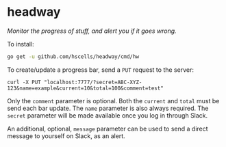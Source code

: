 # headway

_Monitor the progress of stuff, and alert you if it goes wrong._

To install:

```bash
go get -u github.com/hscells/headway/cmd/hw
```

To create/update a progress bar, send a `PUT` request to the server:

```
curl -X PUT "localhost:7777/?secret=ABC-XYZ-123&name=example&current=10&total=100&comment=test"
```

Only the `comment` parameter is optional. Both the `current` and `total` must be send each bar update. The `name` parameter is also always required.
The `secret` parameter will be made available once you log in through Slack.

An additional, optional, `message` parameter can be used to send a direct message to yourself on Slack, as an alert.